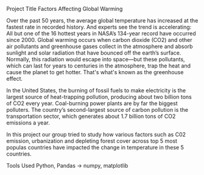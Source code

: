 Project Title
Factors Affecting Global Warming

Over the past 50 years, the average global temperature has increased at the fastest rate in recorded history. And experts see the trend is accelerating: All but one of the 16 hottest years in NASA’s 134-year record have occurred since 2000.
Global warming occurs when carbon dioxide (CO2) and other air pollutants and greenhouse gases collect in the atmosphere and absorb sunlight and solar radiation that have bounced off the earth’s surface. Normally, this radiation would escape into space—but these pollutants, which can last for years to centuries in the atmosphere, trap the heat and cause the planet to get hotter. That's what's known as the greenhouse effect.

In the United States, the burning of fossil fuels to make electricity is the largest source of heat-trapping pollution, producing about two billion tons of CO2 every year. Coal-burning power plants are by far the biggest polluters. The country’s second-largest source of carbon pollution is the transportation sector, which generates about 1.7 billion tons of CO2 emissions a year.

In this project our group tried to study how various factors such as C02 emission, urbanization and depleting forest cover across top 5 most populas countries have impacted the change in temperature in these 5 countries.

Tools Used
Python, Pandas -> numpy, matplotlib